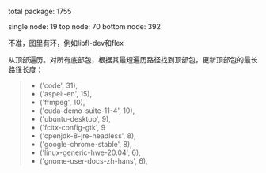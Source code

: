 total package: 1755

single node: 19
top node: 70
bottom node: 392

不准，图里有环，例如libfl-dev和flex

从顶部遍历。对所有底部包，根据其最短遍历路径找到顶部包，更新顶部包的最长路径长度：
> - ('code', 31),
> - ('aspell-en', 15),
> - ('ffmpeg', 10),
> - ('cuda-demo-suite-11-4', 10),
> - ('ubuntu-desktop', 9),
> - ('fcitx-config-gtk', 9
> - ('openjdk-8-jre-headless', 8),
> - ('google-chrome-stable', 8),
> - ('linux-generic-hwe-20.04', 6),
> - ('gnome-user-docs-zh-hans', 6),